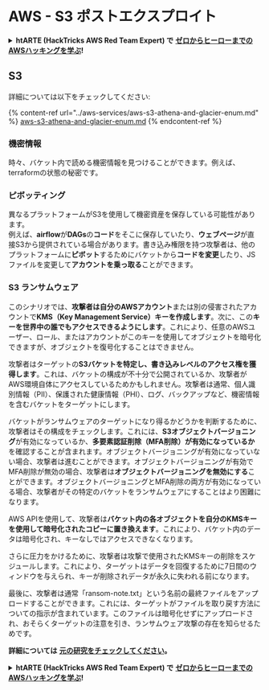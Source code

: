 # AWS - S3 ポストエクスプロイト

<details>

<summary><strong>htARTE (HackTricks AWS Red Team Expert) で</strong> <a href="https://training.hacktricks.xyz/courses/arte"><strong>ゼロからヒーローまでのAWSハッキングを学ぶ</strong></a><strong>!</strong></summary>

HackTricksをサポートする他の方法:

* **HackTricksにあなたの会社を広告したい**、または **HackTricksをPDFでダウンロードしたい** 場合は、[**サブスクリプションプラン**](https://github.com/sponsors/carlospolop)をチェックしてください！
* [**公式のPEASS & HackTricksグッズ**](https://peass.creator-spring.com)を手に入れる
* [**The PEASS Family**](https://opensea.io/collection/the-peass-family)を発見する、私たちの独占的な[**NFTs**](https://opensea.io/collection/the-peass-family)のコレクション
* 💬 [**Discordグループ**](https://discord.gg/hRep4RUj7f)や [**telegramグループ**](https://t.me/peass)に**参加する**、または **Twitter** 🐦 [**@carlospolopm**](https://twitter.com/carlospolopm) を**フォローする**。
* **HackTricks**と[**HackTricks Cloud**](https://github.com/carlospolop/hacktricks-cloud)のgithubリポジトリにPRを提出して、あなたのハッキングのコツを共有する。

</details>

## S3

詳細については以下をチェックしてください:

{% content-ref url="../aws-services/aws-s3-athena-and-glacier-enum.md" %}
[aws-s3-athena-and-glacier-enum.md](../aws-services/aws-s3-athena-and-glacier-enum.md)
{% endcontent-ref %}

### 機密情報

時々、バケット内で読める機密情報を見つけることができます。例えば、terraformの状態の秘密です。

### ピボッティング

異なるプラットフォームがS3を使用して機密資産を保存している可能性があります。\
例えば、**airflow**が**DAGs**の**コード**をそこに保存していたり、**ウェブページ**が直接S3から提供されている場合があります。書き込み権限を持つ攻撃者は、他のプラットフォームに**ピボット**するためにバケットから**コードを変更**したり、JSファイルを変更して**アカウントを乗っ取る**ことができます。

### S3 ランサムウェア

このシナリオでは、**攻撃者は自分のAWSアカウント**または別の侵害されたアカウントで**KMS（Key Management Service）キーを作成します**。次に、この**キーを世界中の誰でもアクセスできるようにします**。これにより、任意のAWSユーザー、ロール、またはアカウントがこのキーを使用してオブジェクトを暗号化できますが、オブジェクトを復号化することはできません。

攻撃者はターゲットの**S3バケットを特定し、書き込みレベルのアクセス権を獲得します**。これは、バケットの構成が不十分で公開されているか、攻撃者がAWS環境自体にアクセスしているためかもしれません。攻撃者は通常、個人識別情報（PII）、保護された健康情報（PHI）、ログ、バックアップなど、機密情報を含むバケットをターゲットにします。

バケットがランサムウェアのターゲットになり得るかどうかを判断するために、攻撃者はその構成をチェックします。これには、**S3オブジェクトバージョニング**が有効になっているか、**多要素認証削除（MFA削除）が有効になっているか**を確認することが含まれます。オブジェクトバージョニングが有効になっていない場合、攻撃者は進むことができます。オブジェクトバージョニングが有効でMFA削除が無効の場合、攻撃者は**オブジェクトバージョニングを無効にする**ことができます。オブジェクトバージョニングとMFA削除の両方が有効になっている場合、攻撃者がその特定のバケットをランサムウェアにすることはより困難になります。

AWS APIを使用して、攻撃者は**バケット内の各オブジェクトを自分のKMSキーを使用して暗号化されたコピーに置き換えます**。これにより、バケット内のデータは暗号化され、キーなしではアクセスできなくなります。

さらに圧力をかけるために、攻撃者は攻撃で使用されたKMSキーの削除をスケジュールします。これにより、ターゲットはデータを回復するために7日間のウィンドウを与えられ、キーが削除されデータが永久に失われる前になります。

最後に、攻撃者は通常「ransom-note.txt」という名前の最終ファイルをアップロードすることができます。これには、ターゲットがファイルを取り戻す方法についての指示が含まれています。このファイルは暗号化せずにアップロードされ、おそらくターゲットの注意を引き、ランサムウェア攻撃の存在を知らせるためです。

**詳細については** [**元の研究をチェックしてください**](https://rhinosecuritylabs.com/aws/s3-ransomware-part-1-attack-vector/)**。**

<details>

<summary><strong>htARTE (HackTricks AWS Red Team Expert) で</strong> <a href="https://training.hacktricks.xyz/courses/arte"><strong>ゼロからヒーローまでのAWSハッキングを学ぶ</strong></a><strong>!</strong></summary>

HackTricksをサポートする他の方法:

* **HackTricksにあなたの会社を広告したい**、または **HackTricksをPDFでダウンロードしたい** 場合は、[**サブスクリプションプラン**](https://github.com/sponsors/carlospolop)をチェックしてください！
* [**公式のPEASS & HackTricksグッズ**](https://peass.creator-spring.com)を手に入れる
* [**The PEASS Family**](https://opensea.io/collection/the-peass-family)を発見する、私たちの独占的な[**NFTs**](https://opensea.io/collection/the-peass-family)のコレクション
* 💬 [**Discordグループ**](https://discord.gg/hRep4RUj7f)や [**telegramグループ**](https://t.me/peass)に**参加する**、または **Twitter** 🐦 [**@carlospolopm**](https://twitter.com/carlospolopm) を**フォローする**。
* **HackTricks**と[**HackTricks Cloud**](https://github.com/carlospolop/hacktricks-cloud)のgithubリポジトリにPRを提出して、あなたのハッキングのコツを共有する。

</details>
